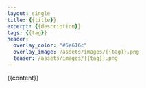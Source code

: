 ```yaml
---
layout: single
title: {{title}}
excerpt: {{description}}
tags: {{tag}}
header:
  overlay_color: "#5e616c"
  overlay_image: /assets/images/{{tag}}.png
  teaser: /assets/images/{{tag}}.png
---
```


{{content}}